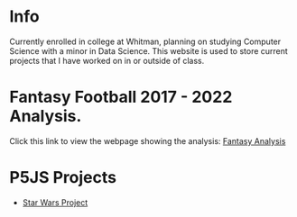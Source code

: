 
# Info
Currently enrolled in college at Whitman, planning on studying Computer Science with a minor in Data Science. 
This website is used to store current projects that I have worked on in or outside of class.

# Fantasy Football 2017 - 2022 Analysis.

Click this link to view the webpage showing the analysis:
[Fantasy Analysis](https://maxfleming05.github.io/Fantasy-Football-Analysis/)


# P5JS Projects

- [Star Wars Project](https://maxfleming05.github.io/StarWars/)


